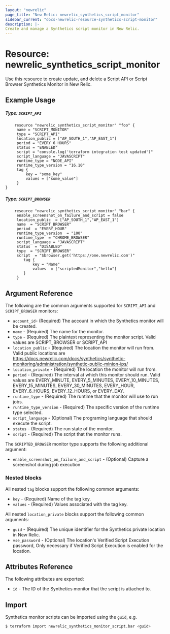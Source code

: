 ```yaml
---
layout: "newrelic"
page_title: "New Relic: newrelic_synthetics_script_monitor"
sidebar_current: "docs-newrelic-resource-synthetics-script-monitor"
description: |-
Create and manage a Synthetics script monitor in New Relic.
---
```


# Resource: newrelic\_synthetics\_script\_monitor

Use this resource to create update, and delete a Script API or Script Browser Synthetics Monitor in New Relic.

## Example Usage

##### Type: `SCRIPT_API`
```hcl
    resource "newrelic_synthetics_script_monitor" "foo" {
     name = "SCRIPT_MONITOR"
     type = "SCRIPT_API"
     location_public = ["AP_SOUTH_1","AP_EAST_1"]
     period = "EVERY_6_HOURS"
     status = "ENABLED"
     script = "console.log('terraform integration test updated')"
     script_language = "JAVASCRIPT"
     runtime_type = "NODE_API"
     runtime_type_version = "16.10"
     tag {
         key = "some_key"
         values = ["some_value"]
     }
}
```
##### Type: `SCRIPT_BROWSER`
```hcl
    resource "newrelic_synthetics_script_monitor" "bar" {
     enable_screenshot_on_failure_and_script = false
     location_public  = ["AP_SOUTH_1","AP_EAST_1"]
	 name  = "SCRIPT_BROWSER"
     period  = "EVERY_HOUR"
     runtime_type_version  = "100"
     runtime_type  = "CHROME_BROWSER"
     script_language = "JAVASCRIPT"
     status  = "DISABLED"
     type  = "SCRIPT_BROWSER"
     script  = "$browser.get('https://one.newrelic.com')"
        tag {
            key = "Name"
            values  = ["scriptedMonitor","hello"]
		}
     }
```

## Argument Reference

The following are the common arguments supported for `SCRIPT_API` and `SCRIPT_BROWSER` monitors:

* `account_id`- (Required) The account in which the Synthetics monitor will be created.
* `name` - (Required) The name for the monitor.
* `type` - (Required) The plaintext representing the monitor script. Valid values are SCRIPT_BROWSER or SCRIPT_API
* `location_public` - (Required) The location the monitor will run from. Valid public locations are https://docs.newrelic.com/docs/synthetics/synthetic-monitoring/administration/synthetic-public-minion-ips/
* `location_private` - (Required) The location the monitor will run from.
* `period` - (Required) The interval at which this monitor should run. Valid values are EVERY_MINUTE, EVERY_5_MINUTES, EVERY_10_MINUTES, EVERY_15_MINUTES, EVERY_30_MINUTES, EVERY_HOUR, EVERY_6_HOURS, EVERY_12_HOURS, or EVERY_DAY.
* `runtime_type` - (Required) The runtime that the monitor will use to run jobs.
* `runtime_type_version` - (Required) The specific version of the runtime type selected.
* `script_language` - (Optional) The programing language that should execute the script.
* `status` - (Required) The run state of the monitor.
* `script` - (Required) The script that the monitor runs.


The `SCRIPTED_BROWSER` monitor type supports the following additional argument:

* `enable_screenshot_on_failure_and_script` - (Optional) Capture a screenshot during job execution

### Nested blocks

All nested `tag` blocks support the following common arguments:

* `key` - (Required) Name of the tag key.
* `values` - (Required) Values associated with the tag key.

All nested `location_private` blocks support the following common arguments:

* `guid` - (Required) The unique identifier for the Synthetics private location in New Relic.
* `vse_password` - (Optional) The location's Verified Script Execution password, Only necessary if Verified Script Execution is enabled for the location.

## Attributes Reference

The following attributes are exported:

* `id` - The ID of the Synthetics monitor that the script is attached to.

## Import

Synthetics monitor scripts can be imported using the `guid`, e.g.

```bash
$ terraform import newrelic_synthetics_monitor_script.bar <guid>
```

